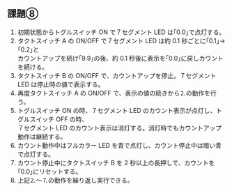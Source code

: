 ## 課題⑧

1. 初期状態からトグルスイッチ ON で７セグメント LED は｢0.0｣で点灯する。
2. タクトスイッチ A の ON/OFF で７セグメント LED は約 0.1 秒ごとに｢0.1｣→｢0.2｣と  
  カウントアップを続け｢9.9｣の後、約 0.1 秒後に表示を｢0.0｣に戻しカウントを続ける。
3. タクトスイッチ B の ON/OFF で、カウントアップを停止。７セグメント LED は停止時の値で表示する。
4. 再度タクトスイッチ A の ON/OFF で、表示の値の続きから⒉の動作を行う。
5. トグルスイッチ ON の時、７セグメント LED のカウント表示が点灯し、トグルスイッチ OFF の時、  
  ７セグメント LED のカウント表示は消灯する。消灯時でもカウントアップ動作は継続する。
6. カウント動作中はフルカラー LED を青で点灯し、カウント停止中は暗い青で点灯する。
7. カウント停止中にタクトスイッチ B を 2 秒以上の長押しで、カウントを｢0.0｣にリセットする。
8. 上記⒉～⒎の動作を繰り返し実行できる。
